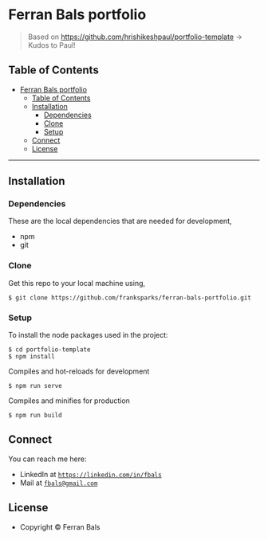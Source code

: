 # Ferran Bals portfolio

> Based on https://github.com/hrishikeshpaul/portfolio-template -> Kudos to Paul!

## Table of Contents

- [Ferran Bals portfolio](#ferran-bals-portfolio)
  - [Table of Contents](#table-of-contents)
  - [Installation](#installation)
    - [Dependencies](#dependencies)
    - [Clone](#clone)
    - [Setup](#setup)
  - [Connect](#connect)
  - [License](#license)

---

## Installation

### Dependencies

These are the local dependencies that are needed for development,

- npm
- git

### Clone

Get this repo to your local machine using,

```shell
$ git clone https://github.com/franksparks/ferran-bals-portfolio.git
```

### Setup

To install the node packages used in the project:

```shell
$ cd portfolio-template
$ npm install
```

Compiles and hot-reloads for development

```shell
$ npm run serve
```

Compiles and minifies for production

```shell
$ npm run build
```

## Connect

You can reach me here:

- LinkedIn at <a href="https://www.linkedin.com/in/fbals/" target="_blank">`https://linkedin.com/in/fbals`</a>
- Mail at <a href="mailto:ferranbals@gmail.com" target="_blank">`fbals@gmail.com`</a>

## License

- Copyright © Ferran Bals
